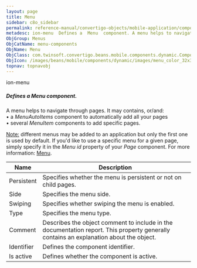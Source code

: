 ```yaml
---
layout: page
title: Menu
sidebar: c8o_sidebar
permalink: reference-manual/convertigo-objects/mobile-application/components/menu-components/menu/
metadesc: ion-menu  Defines a  Menu  component. A menu helps to navigate through pages. It may contains, or/and   • a  MenuAutoItems  component to automatically
ObjGroup: Menus
ObjCatName: menu-components
ObjName: Menu
ObjClass: com.twinsoft.convertigo.beans.mobile.components.dynamic.ComponentManager$1
ObjIcon: /images/beans/mobile/components/dynamic/images/menu_color_32x32.png
topnav: topnavobj
---
```

ion-menu
##### Defines a <i>Menu</i> component.
A menu helps to navigate through pages. It may contains, or/and:<br> • a <i>MenuAutoItems</i> component to automatically add all your pages<br> • several <i>MenuItem</i> components to add specific pages.

<span class='orangetwinsoft'><u>Note:</u></span> different menus may be added to an application but only the first one is used by default.
If you'd like to use a specific menu for a given page, simply specify it in the <i>Menu id</i> property of your <i>Page</i> component.
For more information: <a href='https://ionicframework.com/docs/v3/api/components/menu/Menu/' target='_blank'>Menu</a>.

Name | Description 
--- | ---
Persistent | Specifies whether the menu is persistent or not on child pages.
Side | Specifies the menu side.
Swiping | Specifies whether swiping the menu is enabled.
Type | Specifies the menu type.
Comment | Describes the object comment to include in the documentation report.  This property generally contains an explanation about the object. 
Identifier | Defines the component identifier.  
Is active | Defines whether the component is active. 

